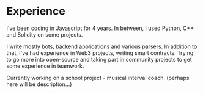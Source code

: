 # Experience

I've been coding in Javascript for 4 years. In between, I used Python, C++ and Solidity on some projects.

I write mostly bots, backend applications and various parsers. In addition to that, I've had experience in Web3 projects, writing smart contracts. Trying to go more into open-source and taking part in community projects to get some experience in teamwork. 

Currently working on a school project - musical interval coach.
(perhaps here will be description...)
